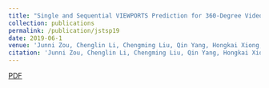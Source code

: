 ```yaml
---
title: "Single and Sequential VIEWPORTS Prediction for 360-Degree Video Streaming"
collection: publications
permalink: /publication/jstsp19
date: 2019-06-1
venue: 'Junni Zou, Chenglin Li, Chengming Liu, Qin Yang, Hongkai Xiong, Eckehard Steinbach, “Probabilistic Tile Visibility-Based Server-Side Rate Adaptation for Adaptive 360-Degree Video Streaming”, accepted by IEEE Journal of Selected Topics in Signal Processing (JSTSP’2019)'
citation: 'Junni Zou, Chenglin Li, Chengming Liu, Qin Yang, Hongkai Xiong, Eckehard Steinbach, “Probabilistic Tile Visibility-Based Server-Side Rate Adaptation for Adaptive 360-Degree Video Streaming”, accepted by IEEE Journal of Selected Topics in Signal Processing (JSTSP’2019).'
---
```

[PDF](http://QinYang12.github.io/files/iscas-19.pdf)
